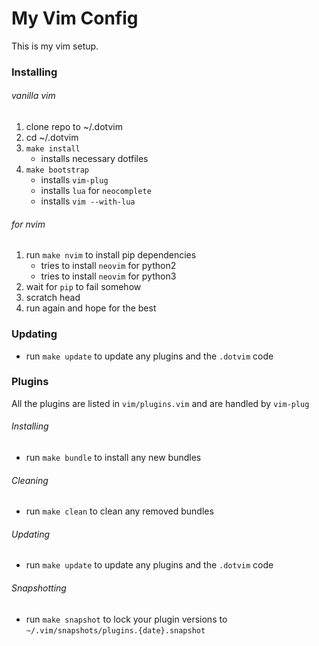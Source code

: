 # My Vim Config

This is my vim setup.

### Installing

###### vanilla vim

1. clone repo to ~/.dotvim
1. cd ~/.dotvim
1. `make install`
    * installs necessary dotfiles
1. `make bootstrap`
    * installs `vim-plug`
    * installs `lua` for `neocomplete`
    * installs `vim --with-lua`

###### for nvim

1. run `make nvim` to install pip dependencies
    * tries to install `neovim` for python2
    * tries to install `neovim` for python3
1. wait for `pip` to fail somehow
1. scratch head
1. run again and hope for the best

### Updating

* run `make update` to update any plugins and the `.dotvim` code

### Plugins

All the plugins are listed in `vim/plugins.vim` and are handled by `vim-plug`

###### Installing

* run `make bundle` to install any new bundles

###### Cleaning

* run `make clean` to clean any removed bundles

###### Updating

* run `make update` to update any plugins and the `.dotvim` code

###### Snapshotting

* run `make snapshot` to lock your plugin versions to `~/.vim/snapshots/plugins.{date}.snapshot`

